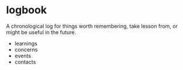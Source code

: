 
# logbook

A chronological log for things worth remembering,
take lesson from, or might be useful in the future.

- learnings
- concerns
- events
- contacts
